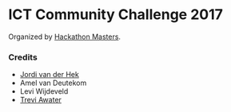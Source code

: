 # ICT Community Challenge 2017
Organized by [Hackathon Masters](http://hackathonmasters.com/).

### Credits
 - [Jordi van der Hek](http://www.jordivanderhek.com/)
 - Amel van Deutekom
 - Levi Wijdeveld
 - [Trevi Awater](https://awatertrevi.github.io/)
